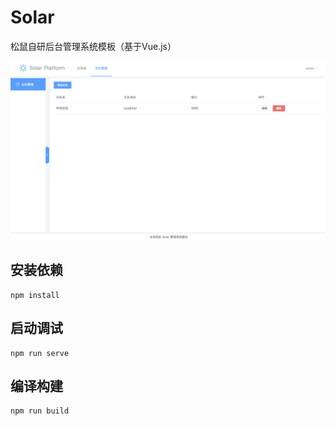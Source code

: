 # Solar
松鼠自研后台管理系统模板（基于Vue.js）

![screenshot](./docs/screenshot.png)


## 安装依赖
```
npm install
```

## 启动调试
```
npm run serve
```

## 编译构建
```
npm run build
```